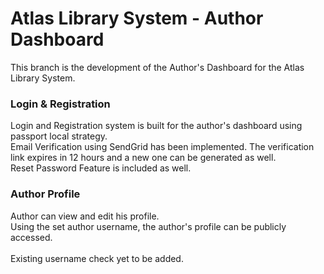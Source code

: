 # Atlas Library System - Author Dashboard

This branch is the development of the Author's Dashboard for the Atlas Library System.

### Login & Registration

Login and Registration system is built for the author's dashboard using passport local strategy.&nbsp; <br>
Email Verification using SendGrid has been implemented. The verification link expires in 12 hours and a new one can be generated as well.&nbsp; <br>
Reset Password Feature is included as well.<br>

### Author Profile
Author can view and edit his profile.<br>
Using the set author username, the author's profile can be publicly accessed.<br><br>
Existing username check yet to be added.
